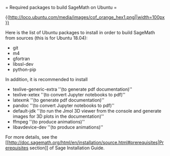 = Required packages to build SageMath on Ubuntu =

{{http://loco.ubuntu.com/media/images/cof_orange_hex1.png||width=100px}}

Here is the list of Ubuntu packages to install in order to build SageMath from sources (this is for Ubuntu 18.04):
 * git
 * m4
 * gfortran
 * libssl-dev
 * python-pip

In addition, it is recommended to install
 * texlive-generic-extra ''(to generate pdf documentation)''
 * texlive-xetex ''(to convert Jupyter notebooks to pdf)''
 * latexmk ''(to generate pdf documentation)''
 * pandoc ''(to convert Jupyter notebooks to pdf)''
 * default-jdk ''(to run the Jmol 3D viewer from the console and generate images for 3D plots in the documentation)''
 * ffmpeg ''(to produce animations)'' 
 * libavdevice-dev ''(to produce animations)'' 


For more details, see the  [[http://doc.sagemath.org/html/en/installation/source.html#prerequisites|Prerequisites section]] of Sage Installation Guide.
